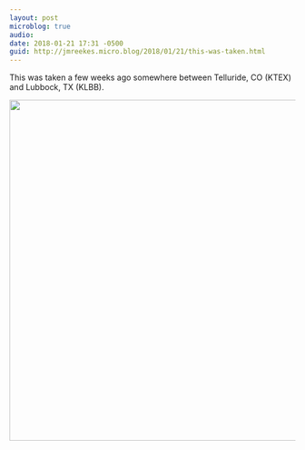 ```yaml
---
layout: post
microblog: true
audio: 
date: 2018-01-21 17:31 -0500
guid: http://jmreekes.micro.blog/2018/01/21/this-was-taken.html
---
```

This was taken a few weeks ago somewhere between Telluride, CO (KTEX) and Lubbock, TX (KLBB).

<img src="http://www.jmreekes.com/uploads/2018/80789ef05a.jpg" width="600" height="600" />
